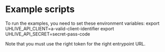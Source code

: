 # Example scripts

To run the examples, you need to set these environment variables:
export UHLIVE_API_CLIENT=a-valid-client-identifier
export UHLIVE_API_SECRET=secret-pass-code

Note that you must use the right token for the right entrypoint URL.
